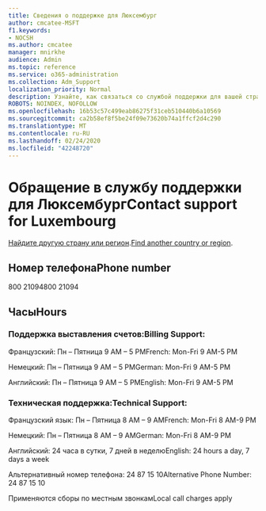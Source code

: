 ```yaml
---
title: Сведения о поддержке для Люксембург
author: cmcatee-MSFT
f1.keywords:
- NOCSH
ms.author: cmcatee
manager: mnirkhe
audience: Admin
ms.topic: reference
ms.service: o365-administration
ms.collection: Adm_Support
localization_priority: Normal
description: Узнайте, как связаться со службой поддержки для вашей страны или региона.
ROBOTS: NOINDEX, NOFOLLOW
ms.openlocfilehash: 16b53c57c499eab86275f31ceb510440b6a10569
ms.sourcegitcommit: ca2b58ef8f5be24f09e73620b74a1ffcf2d4c290
ms.translationtype: MT
ms.contentlocale: ru-RU
ms.lasthandoff: 02/24/2020
ms.locfileid: "42248720"
---
```

# <a name="contact-support-for-luxembourg"></a><span data-ttu-id="1716f-103">Обращение в службу поддержки для Люксембург</span><span class="sxs-lookup"><span data-stu-id="1716f-103">Contact support for Luxembourg</span></span>

<span data-ttu-id="1716f-104">[Найдите другую страну или регион](../contact-support-for-business-products.md).</span><span class="sxs-lookup"><span data-stu-id="1716f-104">[Find another country or region](../contact-support-for-business-products.md).</span></span>

## <a name="phone-number"></a><span data-ttu-id="1716f-105">Номер телефона</span><span class="sxs-lookup"><span data-stu-id="1716f-105">Phone number</span></span>
<span data-ttu-id="1716f-106">800 21094</span><span class="sxs-lookup"><span data-stu-id="1716f-106">800 21094</span></span>

## <a name="hours"></a><span data-ttu-id="1716f-107">Часы</span><span class="sxs-lookup"><span data-stu-id="1716f-107">Hours</span></span>
### <a name="billing-support"></a><span data-ttu-id="1716f-108">Поддержка выставления счетов:</span><span class="sxs-lookup"><span data-stu-id="1716f-108">Billing Support:</span></span>

<span data-ttu-id="1716f-109">Французский: Пн – Пятница 9 AM – 5 PM</span><span class="sxs-lookup"><span data-stu-id="1716f-109">French: Mon-Fri 9 AM-5 PM</span></span>

<span data-ttu-id="1716f-110">Немецкий: Пн – Пятница 9 AM – 5 PM</span><span class="sxs-lookup"><span data-stu-id="1716f-110">German: Mon-Fri 9 AM-5 PM</span></span>

<span data-ttu-id="1716f-111">Английский: Пн – Пятница 9 AM – 5 PM</span><span class="sxs-lookup"><span data-stu-id="1716f-111">English: Mon-Fri 9 AM-5 PM</span></span>

### <a name="technical-support"></a><span data-ttu-id="1716f-112">Техническая поддержка:</span><span class="sxs-lookup"><span data-stu-id="1716f-112">Technical Support:</span></span>

<span data-ttu-id="1716f-113">Французский язык: Пн – Пятница 8 AM – 9 AM</span><span class="sxs-lookup"><span data-stu-id="1716f-113">French: Mon-Fri 8 AM-9 PM</span></span>

<span data-ttu-id="1716f-114">Немецкий: Пн – Пятница 8 AM – 9 AM</span><span class="sxs-lookup"><span data-stu-id="1716f-114">German: Mon-Fri 8 AM-9 PM</span></span>

<span data-ttu-id="1716f-115">Английский: 24 часа в сутки, 7 дней в неделю</span><span class="sxs-lookup"><span data-stu-id="1716f-115">English: 24 hours a day, 7 days a week</span></span>

<span data-ttu-id="1716f-116">Альтернативный номер телефона: 24 87 15 10</span><span class="sxs-lookup"><span data-stu-id="1716f-116">Alternative Phone Number: 24 87 15 10</span></span>

<span data-ttu-id="1716f-117">Применяются сборы по местным звонкам</span><span class="sxs-lookup"><span data-stu-id="1716f-117">Local call charges apply</span></span>
